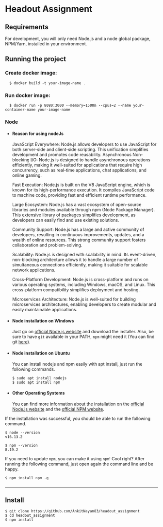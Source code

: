 # Headout Assignment

## Requirements

For development, you will only need Node.js and a node global package, NPM/Yarn, installed in your environment.

## Running the project

  ### Create docker image:
      $ docker build -t your-image-name .
  ### Run docker image:
      $ docker run -p 8080:3000 --memory=1500m --cpus=2 --name your-container-name your-image-name

### Node

- #### Reason for using nodeJs
  
  JavaScript Everywhere: Node.js allows developers to use JavaScript for both server-side and client-side scripting. This unification simplifies development and promotes code reusability.
  Asynchronous Non-blocking I/O: Node.js is designed to handle asynchronous operations efficiently, making it well-suited for applications that require high concurrency, such as real-time applications, chat applications, and online gaming.
  
  Fast Execution: Node.js is built on the V8 JavaScript engine, which is known for its high-performance execution. It compiles JavaScript code to machine code, providing fast and efficient runtime performance.
  
  Large Ecosystem: Node.js has a vast ecosystem of open-source libraries and modules available through npm (Node Package Manager). This extensive library of packages simplifies development, as developers can easily find and use existing solutions.
  
  Community Support: Node.js has a large and active community of developers, resulting in continuous improvements, updates, and a wealth of online resources. This strong community support fosters collaboration and problem-solving.
  
  Scalability: Node.js is designed with scalability in mind. Its event-driven, non-blocking architecture allows it to handle a large number of simultaneous connections efficiently, making it suitable for scalable network applications.
  
  Cross-Platform Development: Node.js is cross-platform and runs on various operating systems, including Windows, macOS, and Linux. This cross-platform compatibility simplifies deployment and hosting.
  
  Microservices Architecture: Node.js is well-suited for building microservices architectures, enabling developers to create modular and easily maintainable applications.

- #### Node installation on Windows

  Just go on [official Node.js website](https://nodejs.org/) and download the installer.
  Also, be sure to have `git` available in your PATH, `npm` might need it (You can find git [here](https://git-scm.com/)).

- #### Node installation on Ubuntu

  You can install nodejs and npm easily with apt install, just run the following commands.

      $ sudo apt install nodejs
      $ sudo apt install npm

- #### Other Operating Systems
  You can find more information about the installation on the [official Node.js website](https://nodejs.org/) and the [official NPM website](https://npmjs.org/).

If the installation was successful, you should be able to run the following command.

    $ node --version
    v16.13.2

    $ npm --version
    8.19.2

If you need to update `npm`, you can make it using `npm`! Cool right? After running the following command, just open again the command line and be happy.

    $ npm install npm -g

###

---

## Install

    $ git clone https://github.com/AnkitNayan83/headout_assignment
    $ cd headout_assignment
    $ npm install

